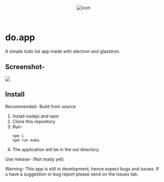 <p align="center">
  <img src="https://raw.githubusercontent.com/xXTgamerXx/do.app/main/icon.png" alt="icon"></img>
</p>
<br>
<h1>do.app</h1>
A simple todo list app made with electron and glasstron.
<h2>Screenshot-</h2>
<img src="https://user-images.githubusercontent.com/72494265/151741659-f3bcb7b9-35ad-4aab-8dcd-0bef817c938b.png"></img>
<br>
<h2>Install</h2>
<p>Recommended- Build from source</p>
<ol>
<li>Install nodejs and npm</li>
<li>Clone this repository</li>
<li>Run-
<pre><code>npm i
npm run make
</code></pre></li>
<li>The application will be in the out directory.</li>
</ol>
<p>Use release- (Not ready yet)</p>
<p>Warning- This app is still in development, hence expect bugs and issues. If u have a suggestion or bug report please send on the issues tab.</p>
